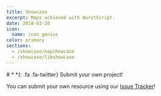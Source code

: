 ```yaml
---
title: Showcase
excerpt: Maps achieved with WurstScript.
date: 2018-03-26
icon:
  name: icon_genius
color: primary
sections:
  - /showcase/mapshowcase
  - /showcase/libshowcase
---
```


<div class="jumbotron">
# *&nbsp;*{: .fa .fa-twitter} Submit your own project!

You can submit your own resource using our [Issue Tracker](https://github.com/wurstscript/wurstscript.github.io/issues)!
</div>
